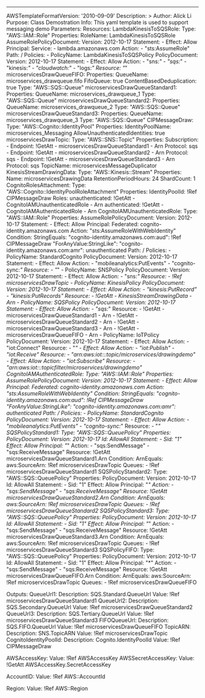 ---
AWSTemplateFormatVersion: '2010-09-09'
Description: >
  Author: Alick Li
  Purpose: Class Demostration
  Info: 
  This yaml template is used to support messaging demo
Parameters:
Resources:
  LambdaKinesisToSQSRole:
    Type: "AWS::IAM::Role"
    Properties:
      RoleName: LambdaKinesisToSQSRole
      AssumeRolePolicyDocument:
        Version: 2012-10-17
        Statement:
          - Effect: Allow
            Principal:
              Service:
                - lambda.amazonaws.com
            Action:
              - "sts:AssumeRole"
      Path: /
      Policies:
        - PolicyName: LambdaKinesisToSQSPolicy
          PolicyDocument:
            Version: 2012-10-17
            Statement:
              - Effect: Allow
                Action:
                  - "sns:*"
                  - "sqs:*"
                  - "kinesis:*"
                  - "cloudwatch:*"
                  - "logs:*"
                Resource: "*"
  microservicesDrawQueueFIFO:
    Properties:
      QueueName: microservices_drawqueue.fifo
      FifoQueue: true
      ContentBasedDeduplication: true
    Type: "AWS::SQS::Queue"
  microservicesDrawQueueStandard1:
    Properties:
      QueueName: microservices_drawqueue_1
    Type: "AWS::SQS::Queue"
  microservicesDrawQueueStandard2:
    Properties:
      QueueName: microservices_drawqueue_2
    Type: "AWS::SQS::Queue"
  microservicesDrawQueueStandard3:
    Properties:
      QueueName: microservices_drawqueue_3
    Type: "AWS::SQS::Queue"
  CIPMessageDraw:
    Type: "AWS::Cognito::IdentityPool"
    Properties:
      IdentityPoolName: microservices_Messaging
      AllowUnauthenticatedIdentities: true
  microservicesDrawTopic:
    Type: "AWS::SNS::Topic"
    Properties:
      Subscription:
        - Endpoint: !GetAtt
            - microservicesDrawQueueStandard1
            - Arn
          Protocol: sqs
        - Endpoint: !GetAtt
            - microservicesDrawQueueStandard2
            - Arn
          Protocol: sqs
        - Endpoint: !GetAtt
            - microservicesDrawQueueStandard3
            - Arn
          Protocol: sqs
      TopicName: microservicesMessageDuplicator
  KinesisStreamDrawingData:
    Type: "AWS::Kinesis::Stream"
    Properties:
      Name: microservicesDrawingData
      RetentionPeriodHours: 24
      ShardCount: 1
  CognitoRolesAttachment:
    Type: "AWS::Cognito::IdentityPoolRoleAttachment"
    Properties:
      IdentityPoolId: !Ref CIPMessageDraw
      Roles:
        unauthenticated: !GetAtt
          - CognitoIAMUnauthenticatedRole
          - Arn
        authenticated: !GetAtt
          - CognitoIAMAuthenticatedRole
          - Arn
  CognitoIAMUnauthenticatedRole:
    Type: "AWS::IAM::Role"
    Properties:
      AssumeRolePolicyDocument:
        Version: 2012-10-17
        Statement:
          - Effect: Allow
            Principal:
              Federated: cognito-identity.amazonaws.com
            Action: "sts:AssumeRoleWithWebIdentity"
            Condition:
              StringEquals:
                "cognito-identity.amazonaws.com:aud": !Ref CIPMessageDraw
              "ForAnyValue:StringLike":
                "cognito-identity.amazonaws.com:amr": unauthenticated
      Path: /
      Policies:
        - PolicyName: StandardCognito
          PolicyDocument:
            Version: 2012-10-17
            Statement:
              - Effect: Allow
                Action:
                  - "mobileanalytics:PutEvents"
                  - "cognito-sync:*"
                Resource:
                  - "*"
        - PolicyName: SNSPolicy
          PolicyDocument:
            Version: 2012-10-17
            Statement:
              - Effect: Allow
                Action:
                  - "sns:*"
                Resource:
                  - !Ref microservicesDrawTopic
        - PolicyName: KinesisPolicy
          PolicyDocument:
            Version: 2012-10-17
            Statement:
              - Effect: Allow
                Action:
                  - "kinesis:PutRecord"
                  - "kinesis:PutRecords"
                Resource:
                  - !GetAtt
                    - KinesisStreamDrawingData
                    - Arn
        - PolicyName: SQSPolicy
          PolicyDocument:
            Version: 2012-10-17
            Statement:
              - Effect: Allow
                Action:
                  - "sqs:*"
                Resource:
                  - !GetAtt
                    - microservicesDrawQueueStandard1
                    - Arn
                  - !GetAtt
                    - microservicesDrawQueueStandard2
                    - Arn
                  - !GetAtt
                    - microservicesDrawQueueStandard3
                    - Arn
                  - !GetAtt
                    - microservicesDrawQueueFIFO
                    - Arn
        - PolicyName: IoTPolicy
          PolicyDocument:
            Version: 2012-10-17
            Statement:
              - Effect: Allow
                Action:
                  - "iot:Connect"
                Resource:
                  - "*"
              - Effect: Allow
                Action:
                  - "iot:Publish"
                  - "iot:Receive"
                Resource:
                  - "arn:aws:iot:*:*:topic/microservices/drawingdemo"
              - Effect: Allow
                Action:
                  - "iot:Subscribe"
                Resource:
                  - "arn:aws:iot:*:*:topicfilter/microservices/drawingdemo"
  CognitoIAMAuthenticatedRole:
    Type: "AWS::IAM::Role"
    Properties:
      AssumeRolePolicyDocument:
        Version: 2012-10-17
        Statement:
          - Effect: Allow
            Principal:
              Federated: cognito-identity.amazonaws.com
            Action: "sts:AssumeRoleWithWebIdentity"
            Condition:
              StringEquals:
                "cognito-identity.amazonaws.com:aud": !Ref CIPMessageDraw
              "ForAnyValue:StringLike":
                "cognito-identity.amazonaws.com:amr": authenticated
      Path: /
      Policies:
        - PolicyName: StandardCognito
          PolicyDocument:
            Version: 2012-10-17
            Statement:
              - Effect: Allow
                Action:
                  - "mobileanalytics:PutEvents"
                  - "cognito-sync:*"
                Resource:
                  - "*"
  SQSPolicyStandard1:
    Type: "AWS::SQS::QueuePolicy"
    Properties:
      PolicyDocument:
        Version: 2012-10-17
        Id: AllowAll
        Statement:
          - Sid: "1"
            Effect: Allow
            Principal: "*"
            Action:
              - "sqs:SendMessage"
              - "sqs:ReceiveMessage"
            Resource: !GetAtt microservicesDrawQueueStandard1.Arn
            Condition:
              ArnEquals:
                aws:SourceArn: !Ref microservicesDrawTopic
      Queues:
        - !Ref microservicesDrawQueueStandard1
  SQSPolicyStandard2:
    Type: "AWS::SQS::QueuePolicy"
    Properties:
      PolicyDocument:
        Version: 2012-10-17
        Id: AllowAll
        Statement:
          - Sid: "1"
            Effect: Allow
            Principal: "*"
            Action:
              - "sqs:SendMessage"
              - "sqs:ReceiveMessage"
            Resource: !GetAtt microservicesDrawQueueStandard2.Arn
            Condition:
              ArnEquals:
                aws:SourceArn: !Ref microservicesDrawTopic
      Queues:
        - !Ref microservicesDrawQueueStandard2
  SQSPolicyStandard3:
    Type: "AWS::SQS::QueuePolicy"
    Properties:
      PolicyDocument:
        Version: 2012-10-17
        Id: AllowAll
        Statement:
          - Sid: "1"
            Effect: Allow
            Principal: "*"
            Action:
              - "sqs:SendMessage"
              - "sqs:ReceiveMessage"
            Resource: !GetAtt microservicesDrawQueueStandard3.Arn
            Condition:
              ArnEquals:
                aws:SourceArn: !Ref microservicesDrawTopic
      Queues:
        - !Ref microservicesDrawQueueStandard3
  SQSPolicyFIFO:
    Type: "AWS::SQS::QueuePolicy"
    Properties:
      PolicyDocument:
        Version: 2012-10-17
        Id: AllowAll
        Statement:
          - Sid: "1"
            Effect: Allow
            Principal: "*"
            Action:
              - "sqs:SendMessage"
              - "sqs:ReceiveMessage"
            Resource: !GetAtt microservicesDrawQueueFIFO.Arn
            Condition:
              ArnEquals:
                aws:SourceArn: !Ref microservicesDrawTopic
      Queues:
        - !Ref microservicesDrawQueueFIFO

Outputs:
  QueueUrl1:
    Description: SQS.Standard.QueueUrl
    Value: !Ref microservicesDrawQueueStandard1
  QueueUrl2:
    Description: SQS.Secondary.QueueUrl
    Value: !Ref microservicesDrawQueueStandard2
  QueueUrl3:
    Description: SQS.Tertiary.QueueUrl
    Value: !Ref microservicesDrawQueueStandard3
  FIFOQueueUrl:
    Description: SQS.FIFO.QueueUrl
    Value: !Ref microservicesDrawQueueFIFO
  TopicARN:
    Description: SNS.TopicARN
    Value: !Ref microservicesDrawTopic
  CognitoIdentityPoolId:
    Description: Cognito.IdentityPoolId
    Value: !Ref CIPMessageDraw

  AWSAccessKey:
    Value: !Ref AWSAccessKey
  AWSSecretAccessKey:
    Value: !GetAtt AWSAccessKey.SecretAccessKey

  AccountID:
    Value: !Ref AWS::AccountId

  Region:
    Value: !Ref AWS::Region
